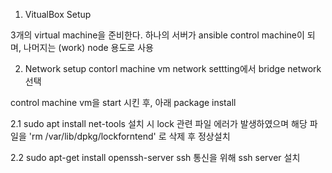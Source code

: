 1. VitualBox Setup

 3개의 virtual machine을 준비한다.
 하나의 서버가 ansible control machine이 되며, 나머지는 (work) node 용도로 사용

2. Network setup
 contorl machine vm network settting에서 bridge network 선택
 
 control machine vm을 start 시킨 후, 아래 package install
 
 2.1 sudo apt install net-tools
 설치 시 lock 관련 파일 에러가 발생하였으며 해당 파일을 'rm /var/lib/dpkg/lockforntend' 로 삭제 후 정상설치
 
 2.2 sudo apt-get install openssh-server
  ssh 통신을 위해 ssh server 설치
  
